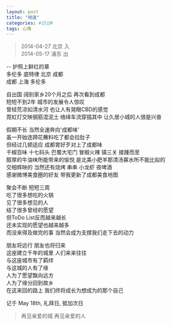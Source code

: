 ```yaml
---
layout: post
title: "相逢"
categories: #日记#
tags: 心情
---
```


>2014-04-27 北京 入   
>2014-05-17 浦东 出   

-- 护照上鲜红的章   
多伦多 底特律 北京 成都   
成都 上海 多伦多   



自出国 阔别家乡20个月之后 再次看到成都   
短短不到2年 城市的发展令人惊叹   
曾经荒凉如清水河 也让人有晃眼CBD的感觉   
霓虹灯交映钢筋混泥土 络绎车流穿插其中 让久居小城的人很是兴奋   


假期不长 当然全速奔向'成都味'   
虽一开始连蹄花蘸料吃了都会拉肚子   
但经过几顿适应 成都胃好歹对上了成都味   
千椒百味 十七码头 巴蜀大宅门 冒椒火辣 镇三关 接踵而至   
醇厚的牛油味所能带来的愉悦 是北美小肥羊那清汤寡水所不能比拟的   
交相辉映的 当然还有烧烤 串串 小龙虾 夜啤酒   
感谢微博美食圈的好友 带我更新了成都美食地图   



聚会不断 短短三周   
吃了很多想吃的火锅   
见了很多想见的人   
结了很多曾经的愿望   
但ToDo List反而越来越长   
还未实现的愿望也越来越多   
而没来得及做完的事 当然会成为支撑我们走下去的动力   



朋友将远行 朋友也将归来   
这座建立千年的城里 人们来来往往   
与这座城市有了羁绊   
与这城的人有了缘   
人为了愿望飘向远方   
人为了缘分回到故乡   
在这来回的路上 我们终将成长为想成为的那个自己   



记于 May 18th, 礼拜日, 抵加次日   

>再见亲爱的城 再见亲爱的人   